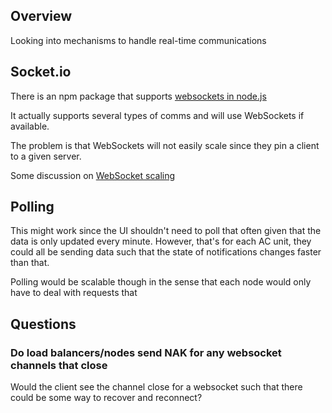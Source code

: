 ## Overview

Looking into mechanisms to handle real-time communications

## Socket.io

There is an npm package that supports [websockets in node.js](https://www.npmjs.com/package/socket.io)

It actually supports several types of comms and will use WebSockets if available.

The problem is that WebSockets will not easily scale since they pin a client to a given server.

Some discussion on [WebSocket scaling](https://hackernoon.com/scaling-websockets-9a31497af051)

## Polling

This might work since the UI shouldn't need to poll that often given that the data is only 
updated every minute.  However, that's for each AC unit, they could all be sending data
such that the state of notifications changes faster than that.

Polling would be scalable though in the sense that each node would only have to deal with 
requests that 


## Questions

### Do load balancers/nodes send NAK for any websocket channels that close

Would the client see the channel close for a websocket such that there could be some way to recover 
and reconnect?



